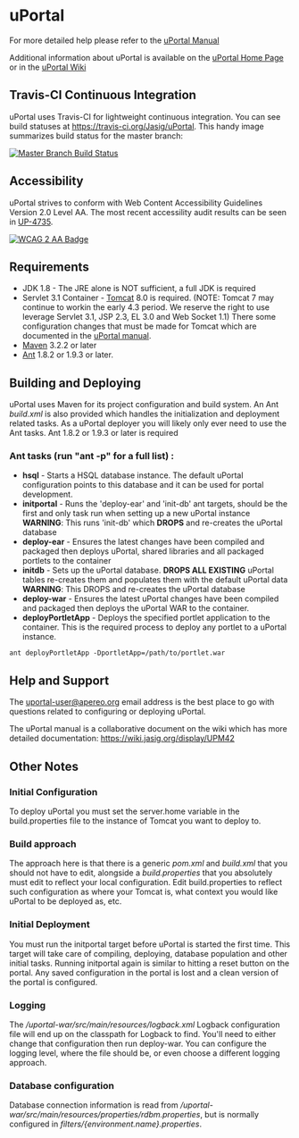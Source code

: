 # uPortal

For more detailed help please refer to the [uPortal Manual](https://wiki.jasig.org/display/UPM42/Home)

Additional information about uPortal is available on the [uPortal Home Page](http://www.apereo.org/uportal)
or in the [uPortal Wiki](https://wiki.jasig.org/display/UPC/Home)

## Travis-CI Continuous Integration

uPortal uses Travis-CI for lightweight continuous integration.  You can see build statuses at <https://travis-ci.org/Jasig/uPortal>.  This handy image summarizes build status for the master branch:

[![Master Branch Build Status](https://travis-ci.org/Jasig/uPortal.svg?branch=master)](https://travis-ci.org/Jasig/uPortal)

## Accessibility

uPortal strives to conform with Web Content Accessibility Guidelines Version 2.0 Level AA. The most recent accessility audit results can be seen in [UP-4735](https://issues.jasig.org/browse/UP-4735).

[![WCAG 2 AA Badge](https://www.w3.org/WAI/wcag2AA-blue-v.svg)](https://www.w3.org/TR/WCAG20/)

## Requirements

*   JDK 1.8 - The JRE alone is NOT sufficient, a full JDK is required
*   Servlet 3.1 Container - [Tomcat](https://tomcat.apache.org/) 8.0 is required.  (NOTE:  Tomcat 7 may continue to workin the early 4.3 period.  We reserve the right to use leverage Servlet 3.1, JSP 2.3, EL 3.0 and Web Socket 1.1)  There some configuration changes that must be made for Tomcat which are documented in the [uPortal manual](https://wiki.jasig.org/display/UPM42/Installing+Tomcat).
*   [Maven](https://maven.apache.org/) 3.2.2 or later
*   [Ant](https://ant.apache.org/) 1.8.2 or 1.9.3 or later.

## Building and Deploying

uPortal uses Maven for its project configuration and build system. An Ant
*build.xml* is also provided which handles the initialization and deployment
related tasks. As a uPortal deployer you will likely only ever need to use the
Ant tasks. Ant 1.8.2 or 1.9.3 or later is required

### Ant tasks (run "ant -p" for a full list) :

*   **hsql** - Starts a HSQL database instance. The default uPortal configuration points
to this database and it can be used for portal development.
*   **initportal** - Runs the 'deploy-ear' and 'init-db' ant targets, should be the first
and only task run when setting up a new uPortal instance **WARNING**: This runs 'init-db'
which **DROPS** and re-creates the uPortal database
*   **deploy-ear** - Ensures the latest changes have been compiled and packaged then
deploys uPortal, shared libraries and all packaged portlets to the container
*   **initdb** - Sets up the uPortal database. **DROPS ALL EXISTING** uPortal tables
re-creates them and populates them with the default uPortal data **WARNING**: This DROPS
and re-creates the uPortal database
*   **deploy-war** - Ensures the latest uPortal changes have been compiled and packaged
then deploys the uPortal WAR to the container.
*   **deployPortletApp** - Deploys the specified portlet application to the container.
This is the required process to deploy any portlet to a uPortal instance.

``` shell
ant deployPortletApp -DportletApp=/path/to/portlet.war
```

## Help and Support

The [uportal-user@apereo.org](https://wiki.jasig.org/display/JSG/uportal-user)
email address is the best place to go with questions related to configuring or
deploying uPortal.

The uPortal manual is a collaborative document on the wiki which has more
detailed documentation: <https://wiki.jasig.org/display/UPM42>

## Other Notes

### Initial Configuration

To deploy uPortal you must set the server.home variable in the
build.properties file to the instance of Tomcat you want to deploy to.


### Build approach

The approach here is that there is a generic *pom.xml* and *build.xml* that you
should not have to edit, alongside a *build.properties* that you absolutely must
edit to reflect your local configuration. Edit build.properties to reflect such
configuration as where your Tomcat is, what context you would like uPortal to
be deployed as, etc.


### Initial Deployment

You must run the initportal target before uPortal is started the first time.
This target will take care of compiling, deploying, database population and
other initial tasks. Running initportal again is similar to hitting a reset
button on the portal. Any saved configuration in the portal is lost and a clean
version of the portal is configured.

### Logging

The */uportal-war/src/main/resources/logback.xml* Logback configuration
file will end up on the classpath for Logback to find. You'll
need to either change that configuration then run deploy-war. You can configure
the logging level, where the file should be, or even choose a different logging
approach.

### Database configuration

Database connection information is read from */uportal-war/src/main/resources/properties/rdbm.properties*,
but is normally configured in *filters/{environment.name}.properties*.
